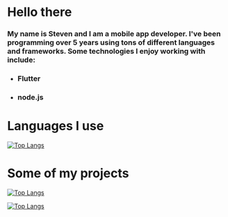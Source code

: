 # **Hello there**

<h3>My name is Steven and I am a mobile app developer. I've been programming over 5 years using tons of different languages and frameworks. Some technologies I enjoy working with include:</h3>

* <h3>Flutter</h3>
* <h3>node.js</h3>

# **Languages I use**

[![Top Langs](https://github-readme-stats.vercel.app/api/top-langs/?username=sheahann&theme=tokyonight&card_width=1000)](https://github.com/anuraghazra/github-readme-stats)

# **Some of my projects**

[![Top Langs](https://github-readme-stats.vercel.app/api/pin/?username=sheahann&repo=Flutter-MySQL-Python&theme=tokyonight&card_width=1000)](https://github.com/anuraghazra/github-readme-stats)

[![Top Langs](https://github-readme-stats.vercel.app/api/pin/?username=sheahann&repo=Flutter-MySQL-PHP&theme=tokyonight&card_width=1000)](https://github.com/anuraghazra/github-readme-stats)
